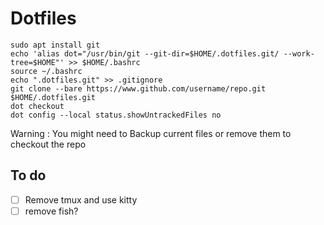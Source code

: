 # Dotfiles

```
sudo apt install git
echo 'alias dot="/usr/bin/git --git-dir=$HOME/.dotfiles.git/ --work-tree=$HOME"' >> $HOME/.bashrc
source ~/.bashrc
echo ".dotfiles.git" >> .gitignore
git clone --bare https://www.github.com/username/repo.git $HOME/.dotfiles.git
dot checkout
dot config --local status.showUntrackedFiles no
```

Warning : You might need to Backup current files or remove them to checkout the repo


## To do

- [ ] Remove tmux and use kitty
- [ ] remove fish?
